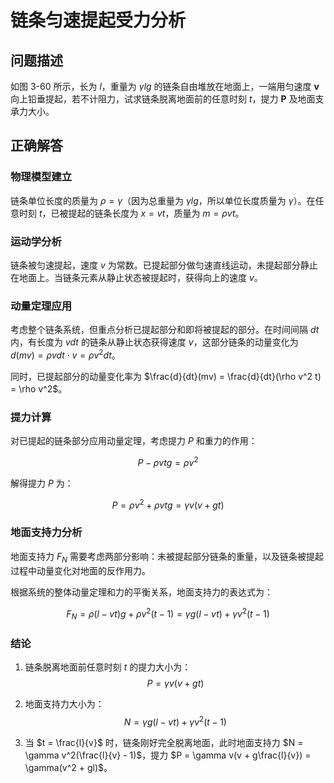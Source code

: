 # 链条匀速提起受力分析

## 问题描述
如图 3-60 所示，长为 $l$，重量为 $\gamma l g$ 的链条自由堆放在地面上，一端用匀速度 $\boldsymbol{v}$ 向上铅垂提起，若不计阻力，试求链条脱离地面前的任意时刻 $t$，提力 $\boldsymbol{P}$ 及地面支承力大小。

## 正确解答

### 物理模型建立
链条单位长度的质量为 $\rho = \gamma$（因为总重量为 $\gamma l g$，所以单位长度质量为 $\gamma$）。在任意时刻 $t$，已被提起的链条长度为 $x = vt$，质量为 $m = \rho vt$。

### 运动学分析
链条被匀速提起，速度 $v$ 为常数。已提起部分做匀速直线运动，未提起部分静止在地面上。当链条元素从静止状态被提起时，获得向上的速度 $v$。

### 动量定理应用
考虑整个链条系统，但重点分析已提起部分和即将被提起的部分。在时间间隔 $dt$ 内，有长度为 $vdt$ 的链条从静止状态获得速度 $v$，这部分链条的动量变化为 $d(mv) = \rho vdt \cdot v = \rho v^2 dt$。

同时，已提起部分的动量变化率为 $\frac{d}{dt}(mv) = \frac{d}{dt}(\rho v^2 t) = \rho v^2$。

### 提力计算
对已提起的链条部分应用动量定理，考虑提力 $P$ 和重力的作用：

$$ P - \rho v t g = \rho v^2 $$

解得提力 $P$ 为：

$$ P = \rho v^2 + \rho v t g = \gamma v(v + gt) $$

### 地面支持力分析
地面支持力 $F_N$ 需要考虑两部分影响：未被提起部分链条的重量，以及链条被提起过程中动量变化对地面的反作用力。

根据系统的整体动量定理和力的平衡关系，地面支持力的表达式为：

$$ F_N = \rho(l - vt)g + \rho v^2(t - 1) = \gamma g(l - vt) + \gamma v^2(t - 1) $$

### 结论
1. 链条脱离地面前任意时刻 $t$ 的提力大小为：
   $$ P = \gamma v(v + gt) $$

2. 地面支持力大小为：
   $$ N = \gamma g(l - vt) + \gamma v^2(t - 1) $$

3. 当 $t = \frac{l}{v}$ 时，链条刚好完全脱离地面，此时地面支持力 $N = \gamma v^2(\frac{l}{v} - 1)$，提力 $P = \gamma v(v + g\frac{l}{v}) = \gamma(v^2 + gl)$。